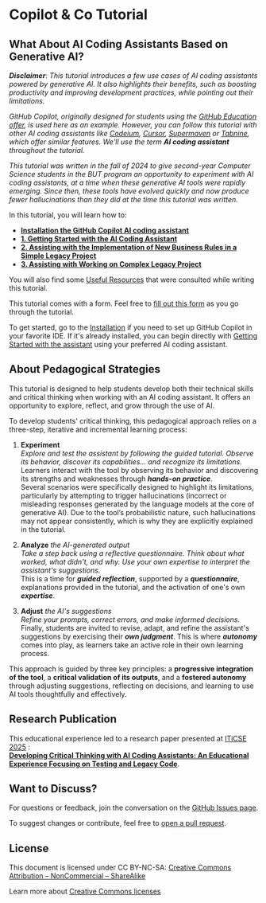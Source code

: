 # Copilot & Co Tutorial

## What About AI Coding Assistants Based on Generative AI?

***Disclaimer***: *This tutorial introduces a few use cases of AI coding assistants powered by generative AI. It also highlights their benefits, such as boosting productivity and improving development practices, while pointing out their limitations.*

*GitHub Copilot, originally designed for students using the [GitHub Education offer][githubEducationLink], is used here as an example. However, you can follow this tutorial with other AI coding assistants like [Codeium][codeiumLink], [Cursor][cursorLink], [Supermaven](https://supermaven.com/) or [Tabnine][tabnineLink], which offer similar features. We'll use the term **AI coding assistant** throughout the tutorial.*

*This tutorial was written in the fall of 2024 to give second-year Computer Science students in the BUT program an opportunity to experiment with AI coding assistants, at a time when these generative AI tools were rapidly emerging. Since then, these tools have evolved quickly and now produce fewer hallucinations than they did at the time this tutorial was written.*

In this tutorial, you will learn how to:

* **[Installation the GitHub Copilot AI coding assistant][Installation]**
* **[1. Getting Started with the AI Coding Assistant][part_1]**
* **[2. Assisting with the Implementation of New Business Rules in a Simple Legacy Project][part_2]**
* **[3. Assisting with Working on Complex Legacy Project][part_3]**

You will also find some [Useful Resources][Resources] that were consulted while writing this tutorial.

This tutorial comes with a form. Feel free to [fill out this form](https://forms.gle/YquLZ7CMsmmgvwHUA) as you go through the tutorial.

To get started, go to the [Installation][Installation] if you need to set up GitHub Copilot in your favorite IDE.
If it's already installed, you can begin directly with [Getting Started with the assistant][part_2] using your preferred AI coding assistant.

## About Pedagogical Strategies

This tutorial is designed to help students develop both their technical skills and critical thinking when working with an AI coding assistant. It offers an opportunity to explore, reflect, and grow through the use of AI.

To develop students' critical thinking, this pedagogical approach relies on a three-step, iterative and incremental learning process:

1. **Experiment**  
*Explore and test the assistant by following the guided tutorial. Observe its behavior, discover its capabilities… and recognize its limitations.*  
Learners interact with the tool by observing its behavior and discovering its strengths and weaknesses through ***hands-on practice***.  
Several scenarios were specifically designed to highlight its limitations, particularly by attempting to trigger hallucinations (incorrect or misleading responses generated by the language models at the core of generative AI). Due to the tool’s probabilistic nature, such hallucinations may not appear consistently, which is why they are explicitly explained in the tutorial.

2. **Analyze** *the AI-generated output*  
*Take a step back using a reflective questionnaire. Think about what worked, what didn't, and why. Use your own expertise to interpret the assistant's suggestions.*  
This is a time for ***guided reflection***, supported by a ***questionnaire***, explanations provided in the tutorial, and the activation of one's own ***expertise***.

3. **Adjust** *the AI's suggestions*  
*Refine your prompts, correct errors, and make informed decisions.*  
Finally, students are invited to revise, adapt, and refine the assistant's suggestions by exercising their ***own judgment***. This is where ***autonomy*** comes into play, as learners take an active role in their own learning process.

This approach is guided by three key principles:
a **progressive integration of the tool**, a **critical validation of its outputs**, and a **fostered autonomy** through adjusting suggestions, reflecting on decisions, and learning to use AI tools thoughtfully and effectively.

## Research Publication

This educational experience led to a research paper presented at [ITiCSE 2025](https://iticse.acm.org/2025) :  
**[Developing Critical Thinking with AI Coding Assistants: An Educational Experience Focusing on Testing and Legacy Code](https://dl.acm.org/doi/10.1145/3724363.3729050)**.

## Want to Discuss?

For questions or feedback, join the conversation on the [GitHub Issues page](https://github.com/iblasquez/tuto-copilot-genai/issues).

To suggest changes or contribute, feel free to [open a pull request](https://github.com/iblasquez/tuto-copilot-genai/pulls).

## License

This document is licensed under CC BY-NC-SA:
[Creative Commons Attribution – NonCommercial – ShareAlike]((https://creativecommons.org/licenses/by-nc-sa/4.0/))

Learn more about [Creative Commons licenses](https://creativecommons.org/licenses)

[Installation]: Installation.md
[part_1]: 1_GettingStarted.md
[part_2]: 2_SimpleLegacyProject.md
[part_3]: 3_ComplexLegacyProject.md
[resources]: Resources.md

<!-- https://www.jdbonjour.ch/cours/markdown-pandoc/ >
https://www.statpower.net/Content/310/R%20Stuff/SampleMarkdown.html -->

[tabnineLink]: https://www.tabnine.com
[codeiumLink]: https://codeium.com
[cursorLink]: https://www.cursor.com
[githubEducationLink]: https://github.com/education
